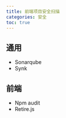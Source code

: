 ```yaml
---
title: 前端项目安全扫描
categories: 安全
toc: true
---
```



## 通用

- Sonarqube
- Synk

## 前端
 
- Npm audit 
- Retire.js